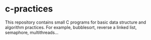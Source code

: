 # c-practices
This repository contains small C programs for basic data structure and algorithm practices. For example, bubblesort, reverse a linked list, semaphore, multithreads...
